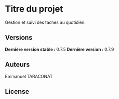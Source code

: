 # Titre du projet

Gestion et suivi des taches au quotidien.



## Versions

**Dernière version stable :** 0.7.5
**Dernière version :** 0.7.9


## Auteurs

Emmanuel TARACONAT


## License

